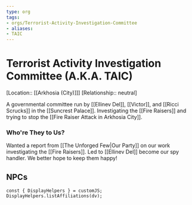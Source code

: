 ```yaml
---
type: org
tags:
- orgs/Terrorist-Activity-Investigation-Committee
- aliases:
- TAIC
---
```


# Terrorist Activity Investigation Committee (A.K.A. TAIC)
[Location:: [[Arkhosia (City)]]]
[Relationship:: neutral]

A governmental committee run by [[Ellinev Del]], [[Victor]], and [[Ricci Scrucks]] in the [[Suncrest Palace]]. Investigating the [[Fire Raisers]] and trying to stop the [[Fire Raiser Attack in Arkhosia City]]. 

### Who're They to Us?
Wanted a report from [[The Unforged Few|Our Party]] on our work investigating the [[Fire Raisers]]. Led to [[Ellinev Del]] become our spy handler. We better hope to keep them happy! 

## NPCs
```dataviewjs
const { DisplayHelpers } = customJS; DisplayHelpers.listAffiliations(dv);
```